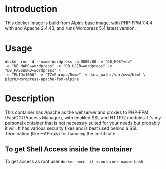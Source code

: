 # Introduction

This docker image is build from Alpine base image, with PHP-FPM 7.4.4 with and Apache 2.4.43, and runs Wordpress 5.4 latest version.


# Usage

```
docker run -d --name Wordpress -p 8080:80 -e "DB_HOST=db"
-e "DB_NAME=wordpress" -e "DB_USER=wordpress" -e "DB_PASSWORD=wordpress" \
-e "PUID=1000" -e "TZ=Europe/Rome" -v data_path:/var/www/html \
pigr8/wordpress-apache-fpm-alpine
```


Description
==================
This container has Apache as the webserver and proxies to PHP-FPM (FastCGI Process Manager), with enabled SSL and HTTP/2 modules. It's my personal container that is not necessary suited for your needs but probably it will.
It has various security fixes and is best used behind a SSL Termination (like HAProxy) for handling the certificate. 


To get Shell Access inside the container
------------------------------------
To get access as root user
```docker exec -it <container-name> bash```
